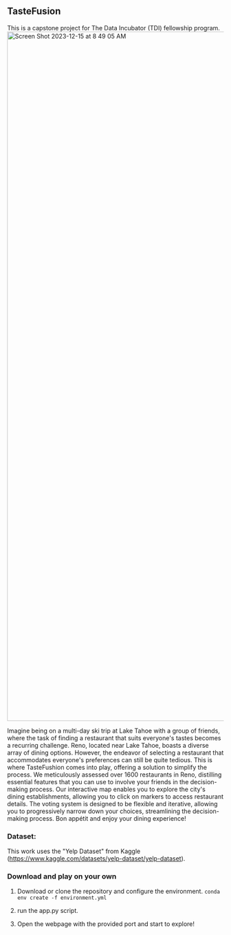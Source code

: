 ## TasteFusion
This is a capstone project for The Data Incubator (TDI) fellowship program.
<img width="1602" alt="Screen Shot 2023-12-15 at 8 49 05 AM" src="https://github.com/xiyuyi/TasteFusion/assets/8964244/21778b74-721b-42cf-8720-a81c9b0056b9">

Imagine being on a multi-day ski trip at Lake Tahoe with a group of friends, where the task of finding a restaurant that suits everyone's tastes becomes a recurring challenge. Reno, located near Lake Tahoe, boasts a diverse array of dining options. However, the endeavor of selecting a restaurant that accommodates everyone's preferences can still be quite tedious. This is where TasteFushion comes into play, offering a solution to simplify the process. We meticulously assessed over 1600 restaurants in Reno, distilling essential features that you can use to involve your friends in the decision-making process. Our interactive map enables you to explore the city's dining establishments, allowing you to click on markers to access restaurant details. The voting system is designed to be flexible and iterative, allowing you to progressively narrow down your choices, streamlining the decision-making process. Bon appétit and enjoy your dining experience!

### Dataset:
This work uses the "Yelp Dataset" from Kaggle (https://www.kaggle.com/datasets/yelp-dataset/yelp-dataset).

### Download and play on your own
1. Download or clone the repository and configure the environment. 
`conda env create -f environment.yml`
2. run the app.py script.

3. Open the webpage with the provided port and start to explore!


